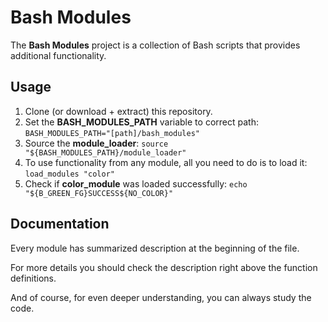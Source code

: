 # Bash Modules
The **Bash Modules** project is a collection of Bash scripts that provides additional functionality.

## Usage

1) Clone (or download + extract) this repository.
2) Set the **BASH\_MODULES\_PATH** variable to correct path: `BASH_MODULES_PATH="[path]/bash_modules"`
3) Source the **module_loader**: `source "${BASH_MODULES_PATH}/module_loader"`
4) To use functionality from any module, all you need to do is to load it: `load_modules "color"`
5) Check if **color\_module** was loaded successfully: `echo "${B_GREEN_FG}SUCCESS${NO_COLOR}"`

## Documentation

Every module has summarized description at the beginning of the file.

For more details you should check the description right above the function definitions.

And of course, for even deeper understanding, you can always study the code.
